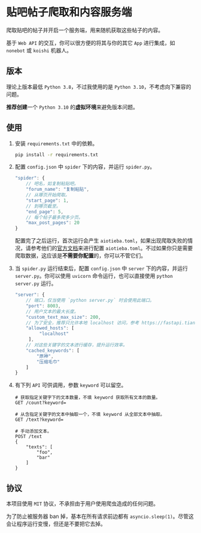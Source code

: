# 贴吧帖子爬取和内容服务端

爬取贴吧的帖子并开启一个服务端，用来随机获取这些帖子的内容。

基于 `Web API` 的交互，你可以很方便的将其与你的其它 `App` 进行集成，如 `nonebot` 或 `koishi` 机器人。

## 版本

理论上版本最低 `Python 3.8`，不过我使用的是 `Python 3.10`，不考虑向下兼容的问题。

**推荐创建**一个 `Python 3.10` 的**虚拟环境**来避免版本问题。

## 使用

1. 安装 `requirements.txt` 中的依赖。

   ```bash
   pip install -r requirements.txt
   ```

2. 配置 `config.json` 中 `spider` 下的内容，并运行 `spider.py`。

   ```js
   "spider": {
       // 吧名，如复制粘贴吧。
       "forum_name": "复制粘贴",
       // 从哪页开始爬取。
       "start_page": 1,
       // 到哪页截至。
       "end_page": 5,
       // 每个帖子最多爬多少页。
       "max_post_pages": 20
   }
   ```

   配置完了之后运行，首次运行会产生 `aiotieba.toml`，如果出现爬取失败的情况，请参考他们的[官方文档](https://v-8.top/tutorial/quickstart/#_4)来进行配置 `aiotieba.toml`。不过如果你只是需要爬取数据，这应该是**不需要你配置**的，你可以不管它们。

3. 当 `spider.py` 运行结束后，配置 `config.json` 中 `server` 下的内容，并运行 `server.py`。你可以使用 `uvicorn` 命令运行，也可以直接使用 `python server.py` 运行。

   ```js
   "server": {
       // 端口，仅当使用 `python server.py` 时会使用此端口。
       "port": 8003,
       // 用户文本的最大长度。   
       "custom_text_max_size": 200,
       // 为了安全，推荐只允许本地 localhost 访问，参考 https://fastapi.tiangolo.com/advanced/middleware/?h=trusted#trustedhostmiddleware 进行高级配置。
       "allowed_hosts": [
            "localhost"
        ],
       // 对这些关键字的文本进行缓存，提升运行效率。
       "cached_keywords": [
           "原神",
           "压缩毛巾"
       ]
   }
   ```

4. 有下列 `API` 可供调用，参数 `keyword` 可以留空。

   ``` 
   # 获取指定关键字下的文本数量，不填 keyword 获取所有文本的数量。
   GET /count?keyword=
   
   # 从含指定关键字的文本中抽取一个，不填 keyword 从全部文本中抽取。
   GET /text?keyword=
   
   # 手动添加文本。
   POST /text
   {
       "texts": [
           "foo",
           "bar"
       ]
   }
   ```

## 协议

本项目使用 `MIT` 协议，不承担由于用户使用爬虫造成的任何问题。

为了防止被服务器 ban 掉，基本在所有请求前边都有 `asyncio.sleep(1)`。尽管这会让程序运行变慢，但还是不要把它去掉。

